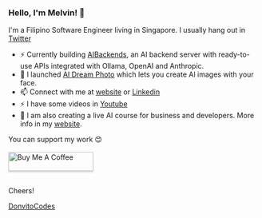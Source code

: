### Hello, I'm Melvin! 👋

I'm a Filipino Software Engineer living in Singapore. I usually hang out in [Twitter](https://x.com/donvito)

- ⚡ Currently building [AIBackends](https://github.com/donvito/ai-backends), an AI backend server with ready-to-use APIs integrated with Ollama, OpenAI and Anthropic.
- 🌱 I launched [AI Dream Photo](https://www.aidreamphoto.com) which lets you create AI images with your face.
- 📫 Connect with me at [website](https://donvitocodes.com) or [Linkedin](https://www.linkedin.com/in/melvinvivas/)
- ⚡  I have some videos in [Youtube](https://youtube.com/donvitocodes)
- 👯 I am also creating a live AI course for business and developers. More info in my [website](https://donvitocodes.com).

You can support my work 😊 <br/><br/>
<a href="https://www.buymeacoffee.com/donvitocodes" target="_blank"><img src="https://cdn.buymeacoffee.com/buttons/v2/default-yellow.png" alt="Buy Me A Coffee" style="height: 38px !important;width: 170px !important;box-shadow: 0px 3px 2px 0px rgba(190, 190, 190, 0.5) !important;-webkit-box-shadow: 0px 3px 2px 0px rgba(190, 190, 190, 0.5) !important;" ></a><br/><br/>

Cheers!

[DonvitoCodes](https://donvitocodes.com)

<!--
**donvito/donvito** is a ✨ _special_ ✨ repository because its `README.md` (this file) appears on your GitHub profile.

Here are some ideas to get you started:

- 🔭 I’m currently working on ...
- 🌱 I’m currently learning ...
- 👯 I’m looking to collaborate on ...
- 🤔 I’m looking for help with ...
- 💬 Ask me about ...
- 📫 How to reach me: ...
- 😄 Pronouns: ...
- ⚡ Fun fact: ...
-->
